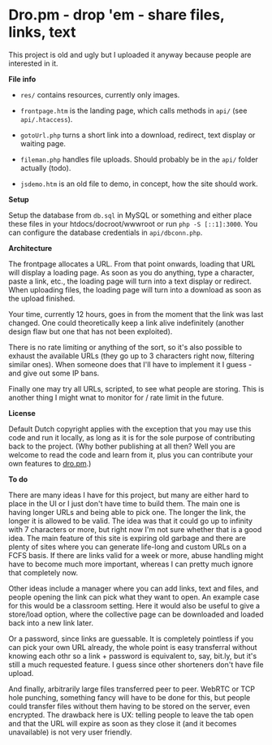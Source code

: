 # Dro.pm - drop 'em - share files, links, text

This project is old and ugly but I uploaded it anyway because people are interested in it.

**File info**

- `res/` contains resources, currently only images.

- `frontpage.htm` is the landing page, which calls methods in `api/` (see `api/.htaccess`).

- `gotoUrl.php` turns a short link into a download, redirect, text display or waiting page.

- `fileman.php` handles file uploads. Should probably be in the `api/` folder actually (todo).

- `jsdemo.htm` is an old file to demo, in concept, how the site should work.

**Setup**

Setup the database from `db.sql` in MySQL or something and either place these files in your
htdocs/docroot/wwwroot or run `php -S [::1]:3000`. You can configure the database credentials
in `api/dbconn.php`.

**Architecture**

The frontpage allocates a URL. From that point onwards, loading that URL will display a loading page.
As soon as you do anything, type a character, paste a link, etc., the loading page will turn into a
text display or redirect. When uploading files, the loading page will turn into a download as soon
as the upload finished.

Your time, currently 12 hours, goes in from the moment that the link was last changed. One could
theoretically keep a link alive indefinitely (another design flaw but one that has not been exploited).

There is no rate limiting or anything of the sort, so it's also possible to exhaust the available
URLs (they go up to 3 characters right now, filtering similar ones). When someone does that I'll have
to implement it I guess - and give out some IP bans.

Finally one may try all URLs, scripted, to see what people are storing. This is another thing I might
wnat to monitor for / rate limit in the future.

**License**

Default Dutch copyright applies with the exception that you may use this code and run it locally,
as long as it is for the sole purpose of contributing back to the project. (Why bother publishing
at all then? Well you are welcome to read the code and learn from it, plus you can contribute your
own features to [dro.pm](http://dro.pm).)

**To do**

There are many ideas I have for this project, but many are either hard to place in the UI or I just
don't have time to build them. The main one is having longer URLs and being able to pick one. The
longer the link, the longer it is allowed to be valid. The idea was that it could go up to infinity
with 7 characters or more, but right now I'm not sure whether that is a good idea. The main feature
of this site is expiring old garbage and there are plenty of sites where you can generate life-long
and custom URLs on a FCFS basis. If there are links valid for a week or more, abuse handling might
have to become much more important, whereas I can pretty much ignore that completely now.

Other ideas include a manager where you can add links, text and files, and people opening the link
can pick what they want to open. An example case for this would be a classroom setting. Here it
would also be useful to give a store/load option, where the collective page can be downloaded and
loaded back into a new link later.

Or a password, since links are guessable. It is completely pointless if you can pick your own URL
already, the whole point is easy transferral without knowing each othr so a link + password is
equivalent to, say, bit.ly, but it's still a much requested feature. I guess since other shorteners
don't have file upload.

And finally, arbitrarily large files transferred peer to peer. WebRTC or TCP hole punching, something
fancy will have to be done for this, but people could transfer files without them having to be
stored on the server, even encrypted. The drawback here is UX: telling people to leave the tab open
and that the URL will expire as soon as they close it (and it becomes unavailable) is not very user
friendly.

